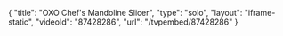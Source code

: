 {
    "title": "OXO Chef's Mandoline Slicer",
    "type": "solo",
    "layout": "iframe-static",
    "videoId": "87428286",
    "url": "\/tvpembed\/87428286"
}